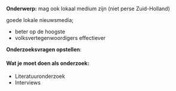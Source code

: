 **Onderwerp:** mag ook lokaal medium zijn (niet perse Zuid-Holland)


goede lokale nieuwsmedia;
- beter op de hoogste
- volksvertegenwoordigers effectiever

**Onderzoeksvragen opstellen**:


#### Wat je moet doen als onderzoek:
- Literatuuronderzoek
- Interviews

